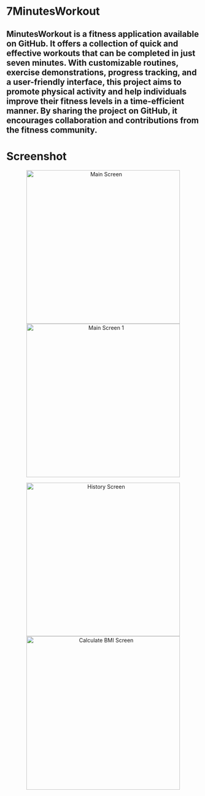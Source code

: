 # 7MinutesWorkout
## MinutesWorkout is a fitness application available on GitHub. It offers a collection of quick and effective workouts that can be completed in just seven minutes. With customizable routines, exercise demonstrations, progress tracking, and a user-friendly interface, this project aims to promote physical activity and help individuals improve their fitness levels in a time-efficient manner. By sharing the project on GitHub, it encourages collaboration and contributions from the fitness community.

# Screenshot
<p align="center">
  <img src="https://github.com/AakashPatil1/7MinutesWorkout/assets/108126884/dd19c742-caf0-4aa8-8088-15772ee4c086" alt="Main Screen" width="400" />
  <img src="https://github.com/AakashPatil1/7MinutesWorkout/assets/108126884/04b175fd-d2c3-40d3-b5b8-db7565af4564" alt="Main Screen 1" width="400" />
</p>
<p align="center">
  <img src="https://github.com/AakashPatil1/7MinutesWorkout/assets/108126884/a20f9f41-a775-4229-8571-7ee061b2f4b3" alt="History Screen" width="400" />
  <img src="https://github.com/AakashPatil1/7MinutesWorkout/assets/108126884/f492c5ec-2f9c-4a22-8f60-fb32607c9197" alt="Calculate BMI Screen" width="400" />
</p>
